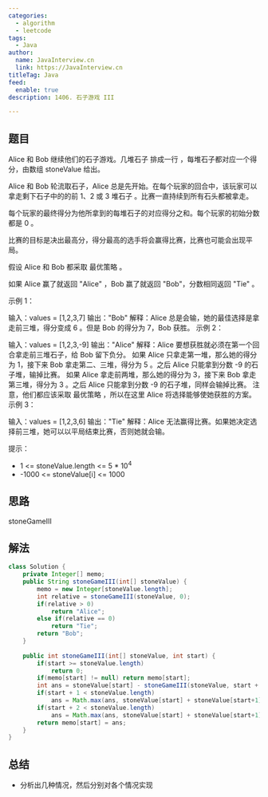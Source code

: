 ```yaml
---
categories:
  - algorithm
  - leetcode
tags:
  - Java
author: 
  name: JavaInterview.cn
  link: https://JavaInterview.cn
titleTag: Java
feed:
  enable: true
description: 1406. 石子游戏 III

---
```


## 题目

Alice 和 Bob 继续他们的石子游戏。几堆石子 排成一行 ，每堆石子都对应一个得分，由数组 stoneValue 给出。

Alice 和 Bob 轮流取石子，Alice 总是先开始。在每个玩家的回合中，该玩家可以拿走剩下石子中的的前 1、2 或 3 堆石子 。比赛一直持续到所有石头都被拿走。

每个玩家的最终得分为他所拿到的每堆石子的对应得分之和。每个玩家的初始分数都是 0 。

比赛的目标是决出最高分，得分最高的选手将会赢得比赛，比赛也可能会出现平局。

假设 Alice 和 Bob 都采取 最优策略 。

如果 Alice 赢了就返回 "Alice" ，Bob 赢了就返回 "Bob"，分数相同返回 "Tie" 。



示例 1：

输入：values = [1,2,3,7]
输出："Bob"
解释：Alice 总是会输，她的最佳选择是拿走前三堆，得分变成 6 。但是 Bob 的得分为 7，Bob 获胜。
示例 2：

输入：values = [1,2,3,-9]
输出："Alice"
解释：Alice 要想获胜就必须在第一个回合拿走前三堆石子，给 Bob 留下负分。
如果 Alice 只拿走第一堆，那么她的得分为 1，接下来 Bob 拿走第二、三堆，得分为 5 。之后 Alice 只能拿到分数 -9 的石子堆，输掉比赛。
如果 Alice 拿走前两堆，那么她的得分为 3，接下来 Bob 拿走第三堆，得分为 3 。之后 Alice 只能拿到分数 -9 的石子堆，同样会输掉比赛。
注意，他们都应该采取 最优策略 ，所以在这里 Alice 将选择能够使她获胜的方案。
示例 3：

输入：values = [1,2,3,6]
输出："Tie"
解释：Alice 无法赢得比赛。如果她决定选择前三堆，她可以以平局结束比赛，否则她就会输。


提示：

* 1 <= stoneValue.length <= 5 * 10<sup>4</sup>
* -1000 <= stoneValue[i] <= 1000

## 思路

stoneGameIII

## 解法
```java
class Solution {
    private Integer[] memo;
    public String stoneGameIII(int[] stoneValue) {
        memo = new Integer[stoneValue.length];
        int relative = stoneGameIII(stoneValue, 0);
        if(relative > 0)
            return "Alice";
        else if(relative == 0)
            return "Tie";
        return "Bob";
    }
    
    public int stoneGameIII(int[] stoneValue, int start) {
        if(start >= stoneValue.length)
            return 0;
        if(memo[start] != null) return memo[start];
        int ans = stoneValue[start] - stoneGameIII(stoneValue, start + 1);
        if(start + 1 < stoneValue.length)
            ans = Math.max(ans, stoneValue[start] + stoneValue[start+1] - stoneGameIII(stoneValue, start + 2));
        if(start + 2 < stoneValue.length)
            ans = Math.max(ans, stoneValue[start] + stoneValue[start+1] + stoneValue[start+2] - stoneGameIII(stoneValue, start + 3));
        return memo[start] = ans;
    }
}

```

## 总结

- 分析出几种情况，然后分别对各个情况实现 
